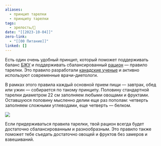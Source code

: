 ```yaml
---
aliases:
  - принцип тарелки
  - принципу тарелки
tags:
  - зрелость/🌱
date: "[[2023-10-04]]"
zero-link:
  - "[[00 Питание]]"
linked: []
---
```

Есть один очень удобный принцип, который поможет поддерживать баланс [БЖУ](БЖУ.md) и поддерживать сбалансированный [рацион](Рацион%20питания.md) — правило тарелки. Это правило разработали [канадские ученые](https://food-guide.canada.ca/en/) и активно используют современные врачи-диетологи.

В рамках этого правила каждый основной прием пищи — завтрак, обед или ужин — собирается по такому принципу. Половину стандартной тарелки диаметром 22 см заполняем любыми овощами и фруктами. Оставшуюся половину мысленно делим еще раз пополам: четверть заполняем сложными углеводами, еще четверть — белком.

![](4-v-grammah-cxema-7-desk.vbnu9j..webp)

Если придерживаться правила тарелки, твой рацион всегда будет достаточно сбалансированным и разнообразным. Это правило также поможет тебе съедать достаточно овощей и фруктов без замеров и взвешиваний.